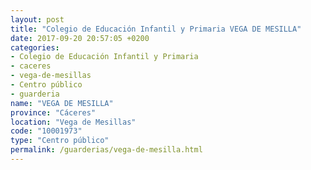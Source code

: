 ```yaml
---
layout: post
title: "Colegio de Educación Infantil y Primaria VEGA DE MESILLA"
date: 2017-09-20 20:57:05 +0200
categories:
- Colegio de Educación Infantil y Primaria
- caceres
- vega-de-mesillas
- Centro público
- guarderia
name: "VEGA DE MESILLA"
province: "Cáceres"
location: "Vega de Mesillas"
code: "10001973"
type: "Centro público"
permalink: /guarderias/vega-de-mesilla.html
---
```

